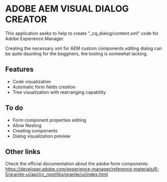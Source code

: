 # ADOBE AEM VISUAL DIALOG CREATOR

This application seeks to help to create "_cq_dialog/content.xml" code for Adobe Experience Manager.

Creating the necessary xml for AEM custom components editing dialog can be quite daunting for the begginers, the tooling is somewhat lacking. 

## Features

- Code visualization
- Automatic form fields creation
- Tree visualization with rearranging capability

## To do

- Form component properties editing
- Allow Nesting
- Creating components
- Dialog visualization preview

## Other links

Check the official documentation about the adobe form components: 
https://developer.adobe.com/experience-manager/reference-materials/6-5/granite-ui/api/jcr_root/libs/granite/ui/index.html
